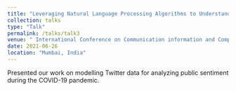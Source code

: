 ```yaml
---
title: "Leveraging Natural Language Processing Algorithms to Understand the Impact of the COVID-19 Pandemic and Related Policies on Public Sentiment in India"
collection: talks
type: "Talk"
permalink: /talks/talk3
venue: " International Conference on Communication information and Computing Technology (ICCICT) 2021"
date: 2021-06-26
location: "Mumbai, India"
---
```


Presented our work on modelling Twitter data for analyzing public sentiment during the COVID-19 pandemic.
